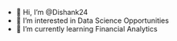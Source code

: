 - 👋 Hi, I’m @Dishank24
- 👀 I’m interested in Data Science Opportunities
- 🌱 I’m currently learning Financial Analytics

<!---
Dishank24/Dishank24 is a ✨ special ✨ repository because its `README.md` (this file) appears on your GitHub profile.
You can click the Preview link to take a look at your changes.
--->

